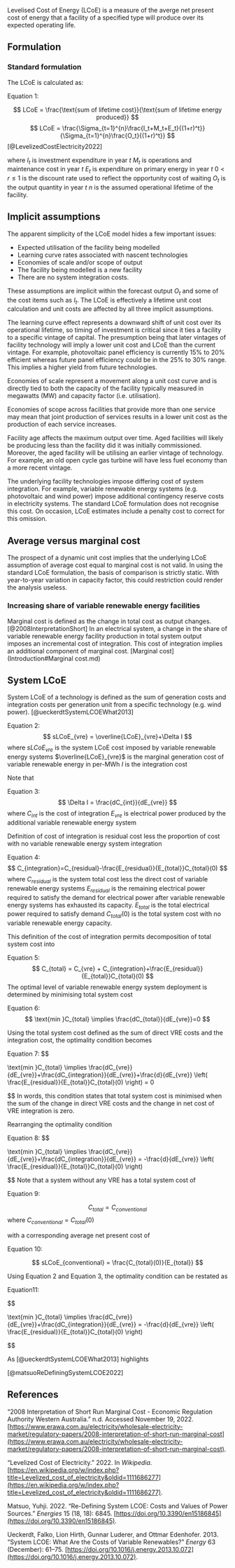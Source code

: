 Levelised Cost of Energy (LCoE) is a measure of the averge net present cost of energy that a facility of a specified type will produce over its expected operating life.

## Formulation
### Standard formulation
The LCoE is calculated as:

Equation 1:

$$
LCoE = \frac{\text{sum of lifetime cost}}{\text{sum of lifetime energy produced}}
$$ 
$$
LCoE = \frac{\Sigma_{t=1}^{n}\frac{I_t+M_t+E_t}{(1+r)^t}}{\Sigma_{t=1}^{n}\frac{O_t}{(1+r)^t}}
$$
[@LevelizedCostElectricity2022]

where
$I_t$ is investment expenditure in year $t$
$M_t$ is operations and maintenance cost in year $t$
$E_t$ is expenditure on primary energy in year $t$
$0 \lt r \le 1$ is the discount rate used to reflect the opportunity cost of waiting
$O_t$ is the output quantity in year $t$
$n$ is the assumed operational lifetime of the facility.

## Implicit assumptions
The apparent simplicity of the LCoE model hides a few important issues:
- Expected utilisation of the facility being modelled
- Learning curve rates associated with nascent technologies
- Economies of scale and/or scope of output
- The facility being modelled is a new facility
- There are no system integration costs.

These assumptions are implicit within the forecast output $O_t$ and some of the cost items such as $I_t$. 
The LCoE is effectively a lifetime unit cost calculation and unit costs are affected by all three implicit assumptions. 

The learning curve effect represents a downward shift of unit cost over its operational lifetime, so timing of investment is critical since it ties a facility to a specific vintage of capital. The presumption being that later vintages of facility technology will imply a lower unit cost and LCoE than the current vintage. For example, photovoltaic panel efficiency is currently 15% to 20% efficient whereas future panel efficiency could be in the 25% to 30% range. This implies a higher yield from future technologies. 

Economies of scale represent a movement along a unit cost curve and is directly tied to both the capacity of the facility typically measured in megawatts (MW) and capacity factor (i.e. utilisation). 

Economies of scope across facilities that provide more than one service may mean that joint production of services results in a lower unit cost as the production of each service increases. 

Facility age affects the maximum output over time. Aged facilities will likely be producing less than the facility did it was initially commissioned. Moreover, the aged facility will be utilising an earlier vintage of technology. For example, an old open cycle gas turbine will have less fuel economy than a more recent vintage.

The underlying facility technologies impose differing cost of system integration. For example, variable renewable energy systems (e.g. photovoltaic and wind power) impose additional contingency reserve costs in electricity systems. The standard LCoE formulation does not recognise this cost. On occasion, LCoE estimates include a penalty cost to correct for this omission. 

## Average versus marginal cost
The prospect of a dynamic unit cost implies that the underlying LCoE assumption of average cost equal to marginal cost is not valid. In using the standard LCoE formulation, the basis of comparison is strictly static. With year-to-year variation in capacity factor, this could restriction could render the analysis useless.

### Increasing share of variable renewable energy facilities
Marginal cost is defined as the change in total cost as output changes.  [@2008InterpretationShort] In an electrical system, a change in the share of variable renewable energy facility production in total system output imposes an incremental cost of integration. This cost of integration implies an additional component of marginal cost. [Marginal cost](Introduction#Marginal cost.md) 

## System LCoE

System LCoE of a technology is defined as the sum of generation costs and integration costs per generation unit from a specific technology (e.g. wind power). [@ueckerdtSystemLCOEWhat2013]

Equation 2:
$$
sLCoE_{vre} = \overline{LCoE}_{vre}+\Delta I
$$
where
$sLCoE_{vre}$ is the system LCoE cost imposed by variable renewable energy systems
$\overline{LCoE}_{vre}$ is the marginal generation cost of variable renewable energy in per-MWh
$I$ is the integration cost

Note that 

Equation 3:
$$
\Delta I = \frac{dC_{int}}{dE_{vre}}
$$
where
$C_{int}$ is the cost of integration
$E_{vre}$ is electrical power produced by the additional variable renewable energy system

Definition of cost of integration is residual cost less the proportion of cost with no variable renewable energy system integration

Equation 4:
$$
C_{integration}=C_{residual}-\frac{E_{residual}}{E_{total}}C_{total}(0)
$$
where
$C_{residual}$ is the system total cost less the direct cost of variable renewable energy systems
$E_{residual}$ is the remaining electrical power required to satisfy the demand for electrical power after variable renewable energy systems has exhausted its capacity.
$E_{total}$ is the total electrical power required to satisfy demand
$C_{total}(0)$ is the total system cost with no variable renewable energy capacity.
 
This definition of the cost of integration permits decomposition of total system cost into

Equation 5:
$$
C_{total} = C_{vre} + C_{integration}+\frac{E_{residual}}{E_{total}}C_{total}(0)
$$
The optimal level of variable renewable energy system deployment is determined by minimising total system cost

Equation 6:
$$
\text{min }C_{total} \implies \frac{dC_{total}}{dE_{vre}}=0
$$

Using the total system cost defined as the sum of direct VRE costs and the integration cost, the optimality condition becomes

Equation 7:
$$

\text{min }C_{total} \implies \frac{dC_{vre}}{dE_{vre}}+\frac{dC_{integration}}{dE_{vre}}+\frac{d}{dE_{vre}} \left( \frac{E_{residual}}{E_{total}}C_{total}(0) \right) = 0

$$
In words, this condition states that total system cost is minimised when the  sum of the change in direct VRE costs and the change in net cost of VRE integration is zero. 

Rearranging the optimality condition

Equation 8:
$$

\text{min }C_{total} \implies \frac{dC_{vre}}{dE_{vre}}+\frac{dC_{integration}}{dE_{vre}} = -\frac{d}{dE_{vre}} \left( \frac{E_{residual}}{E_{total}}C_{total}(0) \right)

$$
Note that a system without any VRE has a total system cost of

Equation 9:

$$
C_{total}=C_{conventional}
$$
where
$C_{conventional}=C_{total}(0)$

with a corresponding average net present cost of

Equation 10:

$$
sLCoE_{conventional} = \frac{C_{total}(0)}{E_{total}}
$$

Using Equation 2 and Equation 3, the optimality condition can be restated as

Equation11:

$$

\text{min }C_{total} \implies \frac{dC_{vre}}{dE_{vre}}+\frac{dC_{integration}}{dE_{vre}} = -\frac{d}{dE_{vre}} \left( \frac{E_{residual}}{E_{total}}C_{total}(0) \right)

$$

As [@ueckerdtSystemLCOEWhat2013] highlights


[@matsuoReDefiningSystemLCOE2022]


## References

“2008 Interpretation of Short Run Marginal Cost - Economic Regulation Authority Western Australia.” n.d. Accessed November 19, 2022. [https://www.erawa.com.au/electricity/wholesale-electricity-market/regulatory-papers/2008-interpretation-of-short-run-marginal-cost](https://www.erawa.com.au/electricity/wholesale-electricity-market/regulatory-papers/2008-interpretation-of-short-run-marginal-cost).

“Levelized Cost of Electricity.” 2022. In _Wikipedia_. [https://en.wikipedia.org/w/index.php?title=Levelized_cost_of_electricity&oldid=1111686277](https://en.wikipedia.org/w/index.php?title=Levelized_cost_of_electricity&oldid=1111686277).

Matsuo, Yuhji. 2022. “Re-Defining System LCOE: Costs and Values of Power Sources.” _Energies_ 15 (18, 18): 6845. [https://doi.org/10.3390/en15186845](https://doi.org/10.3390/en15186845).

Ueckerdt, Falko, Lion Hirth, Gunnar Luderer, and Ottmar Edenhofer. 2013. “System LCOE: What Are the Costs of Variable Renewables?” _Energy_ 63 (December): 61–75. [https://doi.org/10.1016/j.energy.2013.10.072](https://doi.org/10.1016/j.energy.2013.10.072).
